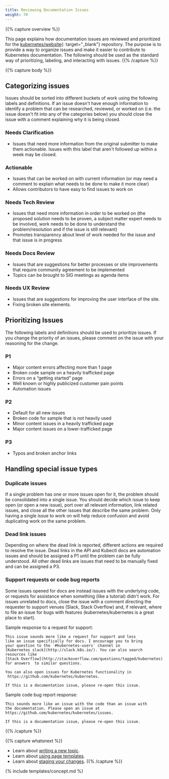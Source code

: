 ```yaml
---
title: Reviewing Documentation Issues
weight: 70
---
```


{{% capture overview %}}

This page explains how documentation issues are reviewed and prioritized for the [kubernetes/website](https://github.com/kubernetes/website){: target="_blank"} repository. The purpose is to provide a way to organize issues and make it easier to contribute to Kubernetes documentation. The following should be used as the standard way of prioritizing, labeling, and interacting with issues.
{{% /capture %}}

{{% capture body %}}

## Categorizing issues
Issues should be sorted into different buckets of work using the following labels and definitions. If an issue doesn't have enough information to identify a problem that can be researched, reviewed, or worked on (i.e. the issue doesn't fit into any of the categories below) you should close the issue with a comment explaining why it is being closed.

### Needs Clarification
* Issues that need more information from the original submitter to make them actionable. Issues with this label that aren't followed up within a week may be closed.

### Actionable
* Issues that can be worked on with current information (or may need a comment to explain what needs to be done to make it more clear)
* Allows contributors to have easy to find issues to work on


### Needs Tech Review
* Issues that need more information in order to be worked on (the proposed solution needs to be proven, a subject matter expert needs to be involved, work needs to be done to understand the problem/resolution and if the issue is still relevant)
* Promotes transparency about level of work needed for the issue and that issue is in progress

### Needs Docs Review
* Issues that are suggestions for better processes or site improvements that require community agreement to be implemented
* Topics can be brought to SIG meetings as agenda items

### Needs UX Review
* Issues that are suggestions for improving the user interface of the site.
* Fixing broken site elements.

## Prioritizing Issues
The following labels and definitions should be used to prioritize issues. If you change the priority of an issues, please comment on the issue with your reasoning for the change.

### P1
* Major content errors affecting more than 1 page
* Broken code sample on a heavily trafficked page
* Errors on a “getting started” page
* Well known or highly publicized customer pain points
* Automation issues

### P2
* Default for all new issues
* Broken code for sample that is not heavily used
* Minor content issues in a heavily trafficked page
* Major content issues on a lower-trafficked page

### P3
* Typos and broken anchor links

## Handling special issue types

### Duplicate issues
If a single problem has one or more issues open for it, the problem should be consolidated into a single issue. You should decide which issue to keep open (or open a new issue), port over all relevant information, link related issues, and close all the other issues that describe the same problem. Only having a single issue to work on will help reduce confusion and avoid duplicating work on the same problem.

### Dead link issues
Depending on where the dead link is reported, different actions are required to resolve the issue. Dead links in the API and Kubectl docs are automation issues and should be assigned a P1 until the problem can be fully understood. All other dead links are issues that need to be manually fixed and can be assigned a P3.

### Support requests or code bug reports
Some issues opened for docs are instead issues with the underlying code, or requests for assistance when something (like a tutorial) didn't work. For issues unrelated to docs, close the issue with a comment directing the requester to support venues (Slack, Stack Overflow) and, if relevant, where to file an issue for bugs with features (kubernetes/kubernetes is a great place to start).

Sample response to a request for support:

```
This issue sounds more like a request for support and less
like an issue specifically for docs. I encourage you to bring
your question to the `#kubernetes-users` channel in
[Kubernetes slack](http://slack.k8s.io/). You can also search
resources like
[Stack Overflow](http://stackoverflow.com/questions/tagged/kubernetes)
for answers  to similar questions.

You can also open issues for Kubernetes functionality in
 https://github.com/kubernetes/kubernetes.

If this is a documentation issue, please re-open this issue.
```

Sample code bug report response:

```
This sounds more like an issue with the code than an issue with
the documentation. Please open an issue at
https://github.com/kubernetes/kubernetes/issues.

If this is a documentation issue, please re-open this issue.
```

{{% /capture %}}



{{% capture whatsnext %}}
* Learn about [writing a new topic](/docs/home/contribute/write-new-topic/).
* Learn about [using page templates](/docs/home/contribute/page-templates/).
* Learn about [staging your changes](/docs/home/contribute/stage-documentation-changes/).
{{% /capture %}}

{% include templates/concept.md %}
